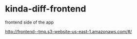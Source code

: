 # kinda-diff-frontend
frontend side of the app 

http://frontend--tmp.s3-website-us-east-1.amazonaws.com/#/
